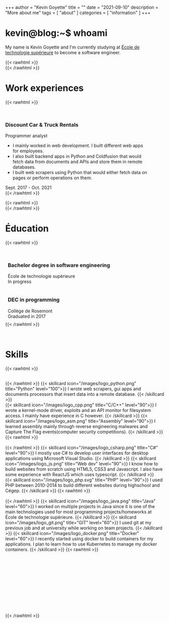 +++
author = "Kevin Goyette"
title = ""
date = "2021-09-10"
description = "More about me"
tags = [
    "about"
]
categories = [
    "information"
]
+++

# kevin@blog:\~$ whoami

My name is Kevin Goyette and I'm currently studying at [École de technologie supérieure](https://www.etsmtl.ca/) to become a software engineer.

{{< rawhtml >}}
<br />
{{< /rawhtml >}}


# Work experiences
{{< rawhtml >}}
<div class="row" style="padding-top: 1rem;">
    <div class="container" style="width: 90%">
        <div class="row">
            <div class="col-sm-10">
                <h3>Discount Car & Truck Rentals</h3>
                Programmer analyst
                <ul>
                    <li>I mainly worked in web development. I built different web apps for employees.</li>
                    <li>I also built backend apps in Python and Coldfusion that would fetch data from documents and APIs and store them in remote databases.</li>
                    <li>I built web scrapers using Python that would either fetch data on pages or perform operations on them.</li>
                </ul>
            </div>
            <div class="col-sm-2">
                Sept. 2017 - Oct. 2021
            </div>
        </div>        
    </div>
</div>
{{< /rawhtml >}}

{{< rawhtml >}}
<br />
{{< /rawhtml >}}


# Éducation
{{< rawhtml >}}
<div class="row" style="padding-top: 0.5rem;">
    <div class="container" style="width: 90%;">
        <div class="row" style="padding:  0.5rem;">
            <div class="col-sm-10">
                <h3>Bachelor degree in software engineering</h3>
                École de technologie supérieure
            </div>
            <div class="col-sm-2">
                In progress
            </div>
        </div>   
        <div class="row" style="padding:  0.5rem;">
            <div class="col-sm-10">
                <h3>DEC in programming</h3>
                Collège de Rosemont
            </div>
            <div class="col-sm-2">
                Graduated in 2017
            </div>
        </div>        
    </div>
</div>
{{< /rawhtml >}}

 



# Skills
{{< rawhtml >}}
    <div class="container">
        <div class="row" style="padding-top: 1rem;">
            {{< /rawhtml >}}
            {{< skillcard icon="/images/logo_python.png" title="Python" level="100">}}
                I wrote web scrapers, gui apps and documents processors that insert data into a remote database.
            {{< /skillcard >}}    
            {{< skillcard icon="/images/logo_cpp.png" title="C/C++" level="90">}}
                I wrote a kernel-mode driver, exploits and an API monitor for filesystem access. I mainly have experience in C however.
            {{< /skillcard >}}
            {{< skillcard icon="/images/logo_asm.png" title="Assembly" level="90">}}
                I learned assembly mainly through reverse engineering malwares and Capture The Flag events(computer security competitions).
            {{< /skillcard >}}
            {{< rawhtml >}}
        </div>
        <div class="row" style="padding-top: 1rem;">
            {{< /rawhtml >}}
            {{< skillcard icon="/images/logo_csharp.png" title="C#" level="90">}}
                I mostly use C# to develop user interfaces for desktop applications using Microsoft Visual Studio.
            {{< /skillcard >}}
            {{< skillcard icon="/images/logo_js.png" title="Web dev" level="90">}}
                I know how to build websites from scratch using HTML5, CSS3 and Javascript. 
                I also have some experience with ReactJS which uses typescript.
            {{< /skillcard >}}    
            {{< skillcard icon="/images/logo_php.svg" title="PHP" level="90">}}
                I used PHP between 2010-2014 to build different websites during highschool and Cégep.
            {{< /skillcard >}}
            {{< rawhtml >}}
        </div>
        <div class="row" style="padding-bottom: 12rem;padding-top: 1rem;">
            {{< /rawhtml >}}
            {{< skillcard icon="/images/logo_java.png" title="Java" level="60">}}
                I worked on multiple projects in Java since it is one of the main technologies 
                used for most programming projects/homeworks at École de technologie supérieure.
            {{< /skillcard >}}
            {{< skillcard icon="/images/logo_git.png" title="GIT" level="60">}}
                I used git at my previous job and at university while working on team projects.
            {{< /skillcard >}}
            {{< skillcard icon="/images/logo_docker.png" title="Docker" level="60">}}
                I recently started using docker to build containers for my applications. 
                I plan to learn how to use Kubernetes to manage my docker containers.
            {{< /skillcard >}}
            {{< rawhtml >}}
        </div>
    </div>
{{< /rawhtml >}}



